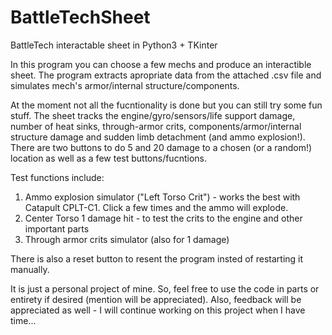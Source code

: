 # BattleTechSheet
BattleTech interactable sheet in Python3 + TKinter

In this program you can choose a few mechs and produce an interactible sheet. The program extracts apropriate data from the attached .csv file and simulates mech's armor/internal structure/components. 

At the moment not all the fucntionality is done but you can still try some fun stuff. The sheet tracks the engine/gyro/sensors/life support damage, number of heat sinks, through-armor crits, components/armor/internal structure damage and sudden limb detachment (and ammo explosion!). There are two buttons to do 5 and 20 damage to a chosen (or a random!) location as well as a few test buttons/fucntions. 

Test functions include:
1. Ammo explosion simulator ("Left Torso Crit") - works the best with Catapult CPLT-C1. Click a few times and the ammo will explode.
2. Center Torso 1 damage hit - to test the crits to the engine and other important parts
3. Through armor crits simulator (also for 1 damage)

There is also a reset button to resent the program insted of restarting it manually.

It is just a personal project of mine. So, feel free to use the code in parts or entirety if desired (mention will be appreciated). Also, feedback will be appreciated as well - I will continue working on this project when I have time...